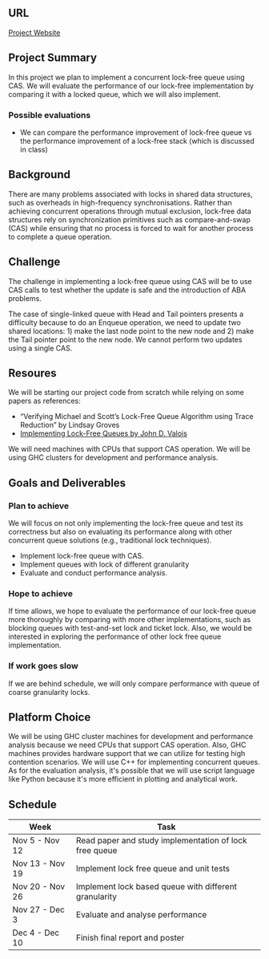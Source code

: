 ## URL
[Project Website](https://wuhaoyang-why.github.io/15618-Lock-Free-Queue/)  

## Project Summary
In this project we plan to implement a concurrent lock-free queue using CAS. We will evaluate the performance of our lock-free implementation by comparing it with a locked queue, which we will also implement.  

### Possible evaluations
- We can compare the performance improvement of lock-free queue vs the performance improvement of a lock-free stack (which is discussed in class)  

## Background
There are many problems associated with locks in shared data structures, such as overheads in high-frequency synchronisations. Rather than achieving concurrent operations through mutual exclusion, lock-free data structures rely on synchronization primitives such as compare-and-swap (CAS) while ensuring that no process is forced to wait for another process to complete a queue operation.   

## Challenge
The challenge in implementing a lock-free queue using CAS will be to use CAS calls to test whether the update is safe and the introduction of ABA problems.  

The case of single-linked queue with Head and Tail pointers presents a difficulty because to do an Enqueue operation, we need to update two shared locations: 1) make the last node point to the new node and 2) make the Tail pointer point to the new node. We cannot perform two updates using a single CAS.  

## Resoures
We will be starting our project code from scratch while relying on some papers as references:  
- “Verifying Michael and Scott’s Lock-Free Queue Algorithm using Trace Reduction” by Lindsay Groves 
- [Implementing Lock-Free Queues by John D. Valois](https://people.cs.pitt.edu/~jacklange/teaching/cs2510-f12/papers/implementing_lock_free.pdf)

We will need machines with CPUs that support CAS operation. We will be using GHC clusters for development and performance analysis. 

## Goals and Deliverables
### Plan to achieve
We will focus on not only implementing the lock-free queue and test its correctness but also on evaluating its performance along with other concurrent queue solutions (e.g., traditional lock techniques).

- Implement lock-free queue with CAS.
- Implement queues with lock of different granularity
- Evaluate and conduct performance analysis.

### Hope to achieve
If time allows, we hope to evaluate the performance of our lock-free queue more thoroughly by comparing with more other implementations, such as blocking queues with test-and-set lock and ticket lock. Also, we would be interested in exploring the performance of other lock free queue implementation.

### If work goes slow
If we are behind schedule, we will only compare performance with queue of coarse granularity locks.

## Platform Choice
We will be using GHC cluster machines for development and performance analysis because we need CPUs that support CAS operation. Also, GHC machines provides hardware support that we can utilize for testing high contention scenarios. We will use C++ for implementing concurrent queues. As for the evaluation analysis, it's possible that we will use script language like Python because it's more efficient in plotting and analytical work.  

## Schedule
Week|Task  
--|--  
Nov 5 - Nov 12|Read paper and study implementation of lock free queue
Nov 13 - Nov 19|Implement lock free queue and unit tests
Nov 20 - Nov 26|Implement lock based queue with different granularity
Nov 27 - Dec 3|Evaluate and analyse performance 
Dec 4 - Dec 10|Finish final report and poster

